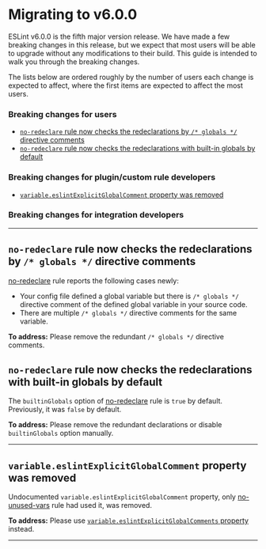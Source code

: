 # Migrating to v6.0.0

ESLint v6.0.0 is the fifth major version release. We have made a few breaking changes in this release, but we expect that most users will be able to upgrade without any modifications to their build. This guide is intended to walk you through the breaking changes.

The lists below are ordered roughly by the number of users each change is expected to affect, where the first items are expected to affect the most users.

### Breaking changes for users

- [`no-redeclare` rule now checks the redeclarations by `/* globals */` directive comments](#no-redeclare-and-comments)
- [`no-redeclare` rule now checks the redeclarations with built-in globals by default](#no-redeclare-and-builtins)

### Breaking changes for plugin/custom rule developers

- [`variable.eslintExplicitGlobalComment` property was removed](#remove-variable-explicit-global-comment)

### Breaking changes for integration developers

---

<!-- Breaking changes for users -->

## <a id="no-redeclare-and-comments"></a> `no-redeclare` rule now checks the redeclarations by `/* globals */` directive comments

[no-redeclare] rule reports the following cases newly:

- Your config file defined a global variable but there is `/* globals */` directive comment of the defined global variable in your source code.
- There are multiple `/* globals */` directive comments for the same variable.

**To address:** Please remove the redundant `/* globals */` directive comments.

## <a id="no-redeclare-and-builtins"></a> `no-redeclare` rule now checks the redeclarations with built-in globals by default

The `builtinGlobals` option of [no-redeclare] rule is `true` by default. Previously, it was `false` by default.

**To address:** Please remove the redundant declarations or disable `builtinGlobals` option manually.

---

<!-- Breaking changes for plugin/custom rule developers -->

## <a id="remove-variable-explicit-global-comment"></a> `variable.eslintExplicitGlobalComment` property was removed

Undocumented `variable.eslintExplicitGlobalComment` property, only [no-unused-vars] rule had used it, was removed.

**To address:** Please use [`variable.eslintExplicitGlobalComments` property](../working-with-rules.md#contextgetscope) instead.

---

<!-- Breaking changes for integration developers -->

[no-redeclare]: https://eslint.org/docs/rules/no-redeclare
[no-unused-vars]: https://eslint.org/docs/rules/no-unused-vars
